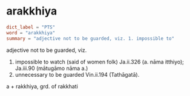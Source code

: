 # arakkhiya

``` toml
dict_label = "PTS"
word = "arakkhiya"
summary = "adjective not to be guarded, viz. 1. impossible to"
```

adjective not to be guarded, viz.

1. impossible to watch (said of women folk) Ja.ii.326 (a. nāma itthiyo); Ja.iii.90 (mātugāmo nāma a.)
2. unnecessary to be guarded Vin.ii.194 (Tathāgatā).

a \+ rakkhiya, grd. of rakkhati


